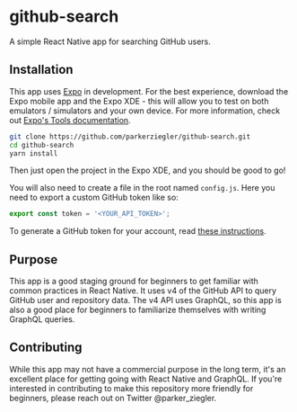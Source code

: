 # github-search
A simple React Native app for searching GitHub users.

## Installation
This app uses [Expo](https://expo.io/) in development. For the best experience, download the Expo mobile app and the Expo XDE - this will allow you to test on both emulators / simulators and your own device. For more information, check out [Expo's Tools documentation](https://expo.io/tools).

```bash
git clone https://github.com/parkerziegler/github-search.git
cd github-search
yarn install
```

Then just open the project in the Expo XDE, and you should be good to go!

You will also need to create a file in the root named `config.js`. Here you need to export a custom GitHub token like so:
```javascript
export const token = '<YOUR_API_TOKEN>';
```

To generate a GitHub token for your account, read [these instructions](https://help.github.com/articles/creating-a-personal-access-token-for-the-command-line/).

## Purpose
This app is a good staging ground for beginners to get familiar with common practices in React Native. It uses v4 of the GitHub API to query GitHub user and repository data. The v4 API uses GraphQL, so this app is also a good place for beginners to familiarize themselves with writing GraphQL queries.

## Contributing
While this app may not have a commercial purpose in the long term, it's an excellent place for getting going with React Native and GraphQL. If you're interested in contributing to make this repository more friendly for beginners, please reach out on Twitter @parker_ziegler.